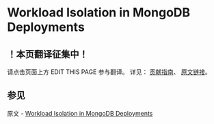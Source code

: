 # Workload Isolation in MongoDB Deployments

## ！本页翻译征集中！

请点击页面上方 EDIT THIS PAGE 参与翻译。
详见：
[贡献指南]( https://github.com/JinMuInfo/MongoDB-Manual-zh/blob/master/CONTRIBUTING.md )、
[原文链接](  https://docs.mongodb.com/manual/core/workload-isolation/  )。

## 参见

原文 - [Workload Isolation in MongoDB Deployments]( https://docs.mongodb.com/manual/core/workload-isolation/ )

